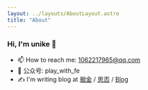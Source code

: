 ```yaml
---
layout: ../layouts/AboutLayout.astro
title: "About"
---
```


### Hi, I'm unike 👋

- 📫 How to reach me: 1062217965@qq.com
- 💬 公众号: play_with_fe
- ✍️ I'm writing blog at [掘金](https://juejin.cn/user/4212984286819384) / [思否](https://segmentfault.com/u/demo_5bf76b5f152ef/articles) / [Blog](https://github.com/unikww/blog)
